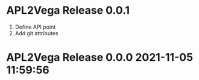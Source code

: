 # APL2Vega Release 0.0.1                    
1. Define API point
2. Add git attributes

# APL2Vega Release 0.0.0 2021-11-05 11:59:56
